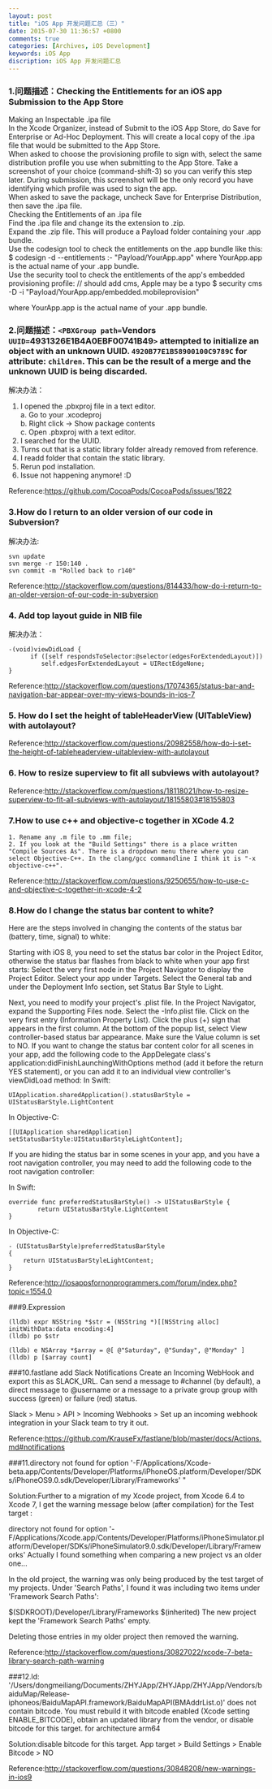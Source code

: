 ```yaml
---
layout: post
title: "iOS App 开发问题汇总（三）"
date: 2015-07-30 11:36:57 +0800
comments: true
categories: [Archives, iOS Development]
keywords: iOS App
discription: iOS App 开发问题汇总
---
```


### 1.问题描述：Checking the Entitlements for an iOS app Submission to the App Store

Making an Inspectable .ipa file  
In the Xcode Organizer, instead of Submit to the iOS App Store, do Save for Enterprise or Ad-Hoc Deployment. This will create a local copy of the .ipa file that would be submitted to the App Store.  
When asked to choose the provisioning profile to sign with, select the same distribution profile you use when submitting to the App Store. Take a screenshot of your choice (command-shift-3) so you can verify this step later. During submission, this screenshot will be the only record you have identifying which profile was used to sign the app.  
When asked to save the package, uncheck Save for Enterprise Distribution, then save the .ipa file.  
Checking the Entitlements of an .ipa file  
Find the .ipa file and change its the extension to .zip.  
Expand the .zip file. This will produce a Payload folder containing your .app bundle.  
Use the codesign tool to check the entitlements on the .app bundle like this:
$ codesign -d --entitlements :- "Payload/YourApp.app"
where YourApp.app is the actual name of your .app bundle.  
Use the security tool to check the entitlements of the app's embedded provisioning profile:
// should add cms, Apple may be a typo
$ security cms -D -i "Payload/YourApp.app/embedded.mobileprovision"

where YourApp.app is the actual name of your .app bundle.

### 2.问题描述：`<PBXGroup path=`Vendors` UUID=`4931326E1B4A0EBF00741B49`>` attempted to initialize an object with an unknown UUID. `4920B77E1B58900100C9789C` for attribute: `children`. This can be the result of a merge and  the unknown UUID is being discarded.

解决办法：
1. I opened the .pbxproj file in a text editor.  
a. Go to your .xcodeproj  
b. Right click -> Show package contents  
c. Open .pbxproj with a text editor.  
2. I searched for the UUID.  
3. Turns out that is a static library folder already removed from reference.  
4. I readd folder that contain the static library.  
5. Rerun pod installation.  
6. Issue not happening anymore! :D

Reference:https://github.com/CocoaPods/CocoaPods/issues/1822

### 3.How do I return to an older version of our code in Subversion?

解决办法:

```
svn update
svn merge -r 150:140 .
svn commit -m "Rolled back to r140"
```
Reference:http://stackoverflow.com/questions/814433/how-do-i-return-to-an-older-version-of-our-code-in-subversion

### 4. Add top layout guide in NIB file

解决办法：

```
-(void)viewDidLoad {
      if ([self respondsToSelector:@selector(edgesForExtendedLayout)])
         self.edgesForExtendedLayout = UIRectEdgeNone;
}
```
Reference:http://stackoverflow.com/questions/17074365/status-bar-and-navigation-bar-appear-over-my-views-bounds-in-ios-7

### 5. How do I set the height of tableHeaderView (UITableView) with autolayout?

Reference:http://stackoverflow.com/questions/20982558/how-do-i-set-the-height-of-tableheaderview-uitableview-with-autolayout

### 6. How to resize superview to fit all subviews with autolayout?

Reference:http://stackoverflow.com/questions/18118021/how-to-resize-superview-to-fit-all-subviews-with-autolayout/18155803#18155803

### 7.How to use c++ and objective-c together in XCode 4.2

```
1. Rename any .m file to .mm file;
2. If you look at the "Build Settings" there is a place written "Compile Sources As". There is a dropdown menu there where you can select Objective-C++. In the clang/gcc commandline I think it is "-x objective-c++".
```

Reference:http://stackoverflow.com/questions/9250655/how-to-use-c-and-objective-c-together-in-xcode-4-2

### 8.How do I change the status bar content to white?

Here are the steps involved in changing the contents of the status bar (battery, time, signal) to white:

Starting with iOS 8, you need to set the status bar color in the Project Editor, otherwise the status bar flashes from black to white when your app first starts:
Select the very first node in the Project Navigator to display the Project Editor.
Select your app under Targets.
Select the General tab and under the Deployment Info section, set Status Bar Style to Light.

Next, you need to modify your project's .plist file.
In the Project Navigator, expand the Supporting Files node.
Select the <My Project Name>-Info.plist file.
Click on the very first entry (Information Property List).
Click the plus (+) sign that appears in the first column.
At the bottom of the popup list, select View controller-based status bar appearance.
Make sure the Value column is set to NO.
If you want to change the status bar content color for all scenes in your app, add the following code to the AppDelegate class's application:didFinishLaunchingWithOptions method (add it before the return YES statement), or you can add it to an individual view controller's viewDidLoad method:
In Swift:

```
UIApplication.sharedApplication().statusBarStyle = UIStatusBarStyle.LightContent
```
In Objective-C:

```
[[UIApplication sharedApplication] setStatusBarStyle:UIStatusBarStyleLightContent];
```
If you are hiding the status bar in some scenes in your app, and you have a root navigation controller, you may need to add the following code to the root navigation controller:

In Swift:

```
override func preferredStatusBarStyle() -> UIStatusBarStyle {
        return UIStatusBarStyle.LightContent
}
```
In Objective-C:

```
- (UIStatusBarStyle)preferredStatusBarStyle
{
    return UIStatusBarStyleLightContent;
}
```
Reference:http://iosappsfornonprogrammers.com/forum/index.php?topic=1554.0

###9.Expression

```
(lldb) expr NSString *$str = (NSString *)[[NSString alloc] initWithData:data encoding:4]
(lldb) po $str

(lldb) e NSArray *$array = @[ @"Saturday", @"Sunday", @"Monday" ]
(lldb) p [$array count]
```

###10.fastlane add Slack Notifications
Create an Incoming WebHook and export this as SLACK_URL. Can send a message to #channel (by default), a direct message to @username or a message to a private group group with success (green) or failure (red) status.

Slack > Menu > API > Incoming Webhooks > Set up an incoming webhook integration in your Slack team to try it out.

Reference:https://github.com/KrauseFx/fastlane/blob/master/docs/Actions.md#notifications

###11.directory not found for option '-F/Applications/Xcode-beta.app/Contents/Developer/Platforms/iPhoneOS.platform/Developer/SDKs/iPhoneOS9.0.sdk/Developer/Library/Frameworks' "

Solution:Further to a migration of my Xcode project, from Xcode 6.4 to Xcode 7, I get the warning message below (after compilation) for the Test target :

directory not found for option '-F/Applications/Xcode.app/Contents/Developer/Platforms/iPhoneSimulator.platform/Developer/SDKs/iPhoneSimulator9.0.sdk/Developer/Library/Frameworks'
Actually I found something when comparing a new project vs an older one...

In the old project, the warning was only being produced by the test target of my projects. Under 'Search Paths', I found it was including two items under 'Framework Search Paths':

$(SDKROOT)/Developer/Library/Frameworks
$(inherited)
The new project kept the 'Framework Search Paths' empty.

Deleting those entries in my older project then removed the warning.

Reference:http://stackoverflow.com/questions/30827022/xcode-7-beta-library-search-path-warning

###12.ld: '/Users/dongmeiliang/Documents/ZHYJApp/ZHYJApp/ZHYJApp/Vendors/baiduMap/Release-iphoneos/BaiduMapAPI.framework/BaiduMapAPI(BMAddrList.o)' does not contain bitcode. You must rebuild it with bitcode enabled (Xcode setting ENABLE_BITCODE), obtain an updated library from the vendor, or disable bitcode for this target. for architecture arm64

Solution:disable bitcode for this target.
App target > Build Settings > Enable Bitcode > NO

Reference:http://stackoverflow.com/questions/30848208/new-warnings-in-ios9
